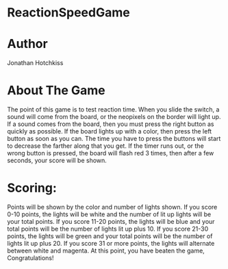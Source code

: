 # ReactionSpeedGame

# Author
Jonathan Hotchkiss

# About The Game
The point of this game is to test reaction time. When you slide the switch, a sound will come from the board, or the neopixels on the border will light up. If a sound comes from the board, then you must press the right button as quickly as possible. If the board lights up with a color, then press the left button as soon as you can. The time you have to press the buttons will start to decrease the farther along that you get. If the timer runs out, or the wrong button is pressed, the board will flash red 3 times, then after a few seconds, your score will be shown.

# Scoring:
Points will be shown by the color and number of lights shown. 
If you score 0-10 points, the lights will be white and the number of lit up lights will be your total points.
If you score 11-20 points, the lights will be blue and your total points will be the number of lights lit up plus 10.
If you score 21-30 points, the lights will be green and your total points will be the number of lights lit up plus 20.
If you score 31 or more points, the lights will alternate between white and magenta. At this point, you have beaten the game, Congratulations!
